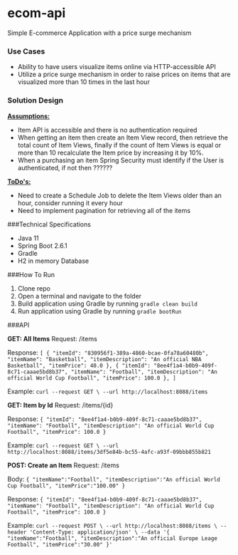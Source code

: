 # ecom-api
Simple E-commerce Application with a price surge mechanism


### Use Cases
- Ability to have users visualize items online via HTTP-accessible API
- Utilize a price surge mechanism in order to raise prices on items that are visualized more than 10 times in the last hour


### Solution Design

<ins>**Assumptions:**</ins>
- Item API is accessible and there is no authentication required
- When getting an item then create an Item View record, then retrieve the total count of Item Views, finally
if the count of Item Views is equal or more than 10 recalculate the Item price by increasing it by 10%.
- When a purchasing an item Spring Security must identify if the User is authenticated, if not then ??????


<ins>**ToDo's:**</ins>
- Need to create a Schedule Job to delete the Item Views older than an hour, consider running it every hour
- Need to implement pagination for retrieving all of the items


###Technical Specifications
- Java 11
- Spring Boot 2.6.1
- Gradle
- H2 in memory Database


###How To Run
1. Clone repo
2. Open a terminal and navigate to the folder
3. Build application using Gradle by running `gradle clean build`
4. Run application using Gradle by running `gradle bootRun`


###API

**GET: All Items**
Request: /items

Response:
`[
  {
    "itemId": "830956f1-389a-4860-bcae-0fa78a60480b",
    "itemName": "Basketball",
    "itemDescription": "An official NBA Basketball",
    "itemPrice": 40.0
  },
  {
    "itemId": "8ee4f1a4-b0b9-409f-8c71-caaae5bd8b37",
    "itemName": "Football",
    "itemDescription": "An official World Cup Football",
    "itemPrice": 100.0
  },
]`

Example:
`curl --request GET \
  --url http://localhost:8088/items`


**GET: Item by Id**
Request: /items/{id}

Response:
  `{
    "itemId": "8ee4f1a4-b0b9-409f-8c71-caaae5bd8b37",
    "itemName": "Football",
    "itemDescription": "An official World Cup Football",
    "itemPrice": 100.0
  }`

Example:
`curl --request GET \
  --url http://localhost:8088/items/3df5e84b-bc55-4afc-a93f-09bbb855b821`

**POST: Create an Item**
Request: /items

Body:
  `{
	"itemName":"Football",
	"itemDescription":"An official World Cup Football",
	"itemPrice":"100.00"
  }`

Response:
  `{
    "itemId": "8ee4f1a4-b0b9-409f-8c71-caaae5bd8b37",
    "itemName": "Football",
    "itemDescription": "An official World Cup Football",
    "itemPrice": 100.0
  }`

Example:
`curl --request POST \
  --url http://localhost:8088/items \
  --header 'Content-Type: application/json' \
  --data '{
	"itemName":"Football",
	"itemDescription":"An official Europe Leage Football",
	"itemPrice":"30.00"
}'`
